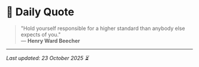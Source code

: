 # 📜 Daily Quote

> "Hold yourself responsible for a higher standard than anybody else expects of you."  
> — **Henry Ward Beecher**

---

_Last updated: 23 October 2025 ⏳_
